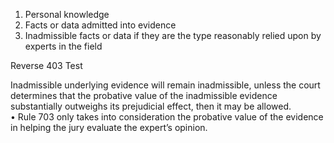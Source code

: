 1. Personal knowledge  
2. Facts or data admitted into evidence  
3. Inadmissible facts or data if they are the type reasonably relied upon by experts in the field

Reverse 403 Test
  
Inadmissible underlying evidence will remain inadmissible, unless the court  
determines that the probative value of the inadmissible evidence substantially outweighs its prejudicial effect, then it may be allowed.  
• Rule 703 only takes into consideration the probative value of the evidence in helping the jury evaluate the expert’s opinion.